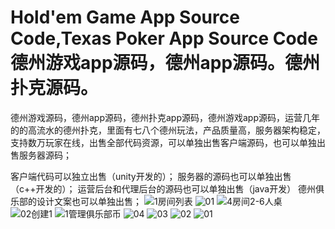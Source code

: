 # Hold'em Game App Source Code,Texas Poker App Source Code  德州游戏app源码，德州app源码。德州扑克源码。
德州游戏源码，德州app源码，德州扑克app源码，德州游戏app源码，运营几年的的高流水的德州扑克，里面有七八个德州玩法，产品质量高，服务器架构稳定，支持数万玩家在线，出售全部代码资源，可以单独出售客户端源码，也可以单独出售服务器源码；

客户端代码可以独立出售（unity开发的）；
服务器的源码也可以单独出售（c++开发的）；
运营后台和代理后台的源码也可以单独出售（java开发）
德州俱乐部的设计文案也可以单独出售；
![1房间列表](https://github.com/user-attachments/assets/e4966378-1d3b-4bb8-8009-872d89024424)
![01](https://github.com/user-attachments/assets/3893a6c7-9015-461a-885b-9e040cb0928a)
![4房间2-6人桌](https://github.com/user-attachments/assets/0708b9f2-0fa6-4679-97f5-0077b71c39dc)
![02创建1](https://github.com/user-attachments/assets/e95c9748-a50c-4fcc-bf9e-d40af2139830)
![1管理俱乐部币](https://github.com/user-attachments/assets/e475d1c4-3bac-4dce-b18d-33eb30b1adf7)
![04](https://github.com/user-attachments/assets/bf5e0fd9-afef-4b36-b799-7726057f26fc)
![03](https://github.com/user-attachments/assets/7b1fe624-ebba-4e52-96a8-c03619533d00)
![02](https://github.com/user-attachments/assets/85845a00-3ee8-45fc-ba3e-6f2b2a340634)
![01](https://github.com/user-attachments/assets/b362e4ec-877d-4bbe-8bb3-ed1e00df6b2e)
